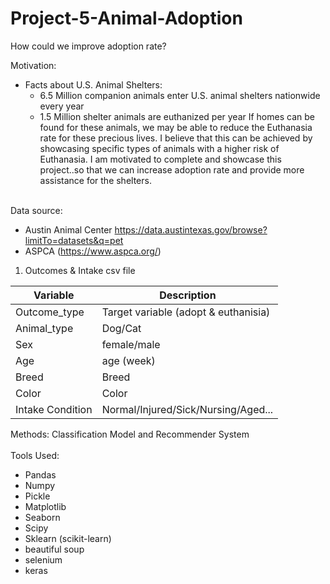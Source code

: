 # Project-5-Animal-Adoption
How could we improve adoption rate?<br/>

Motivation: <br/>
 - Facts about U.S. Animal Shelters:
    - 6.5 Million companion animals enter U.S. animal shelters nationwide every year
    - 1.5 Million shelter animals are euthanized per year
If homes can be found for these animals, we may be able to reduce the Euthanasia rate for these precious lives. I believe that this can be achieved by showcasing specific types of animals with a higher risk of Euthanasia. I am motivated to complete and showcase this project..so that we can increase adoption rate and provide more assistance for the shelters. 
<br/><br/>

Data source: <br/>
- Austin Animal Center 
https://data.austintexas.gov/browse?limitTo=datasets&q=pet
- ASPCA (https://www.aspca.org/)

1. Outcomes & Intake csv file <br/>

| Variable        | Description                 | 
| --------        | -----------                 | 
| Outcome_type    | Target variable (adopt & euthanisia)| 
| Animal_type     | Dog/Cat              | 
| Sex             | female/male          | 
| Age             | age (week)           | 
| Breed           | Breed                | 
| Color           | Color                | 
| Intake Condition| Normal/Injured/Sick/Nursing/Aged...|

Methods: Classification Model and Recommender System<br/><br/>
Tools Used:
- Pandas
- Numpy
- Pickle
- Matplotlib
- Seaborn
- Scipy
- Sklearn (scikit-learn)
- beautiful soup
- selenium
- keras

